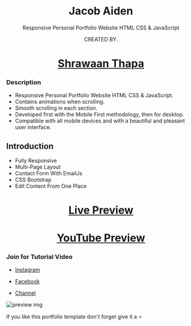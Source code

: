 <h1 align="center">Jacob Aiden</h1>
<p align="center">Responsive Personal Portfolio Website HTML CSS & JavaScript</p>
<p align="center">CREATED BY.</p>

### <h1 align="center">[Shrawaan Thapa](https://github.com/shrawaanthapa)</h1>
  
### Description
- Responsive Personal Portfolio Website HTML CSS & JavaScript.
- Contains animations when scrolling.
- Smooth scrolling in each section.
- Developed first with the Mobile First methodology, then for desktop.
- Compatible with all mobile devices and with a beautiful and pleasant user interface.

## Introduction
- Fully Responsive
- Multi-Page Layout
- Contact Form With EmailJs
- CSS Bootstrap
- Edit Content From One Place

### <h1 align="center">[Live Preview](https://shrawaanthapa.github.io/Jacob-Aiden-Portfoilio/)</h1>
### <h1 align="center">[YouTube Preview](https://youtu.be/wvVcWgc83FE)</h1>

### Join for Tutorial Video
- [Instagram](https://www.instagram.com/sharwaan.thapa/)

- [Facebook](https://www.facebook.com/sharwaan.official)

- [Channel](https://www.youtube.com/sharwaan_thapa)

![preview img]()

If you like this portfolio template don't forget give it a ⭐ 
